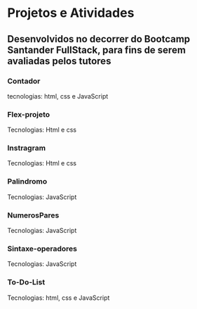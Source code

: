 <h1>Projetos e Atividades </h1>
<h2>Desenvolvidos no decorrer do Bootcamp Santander FullStack, para fins de serem avaliadas pelos tutores</h2>
<h3>Contador</h3>
<p>tecnologias: html, css e JavaScript</p>
<h3>Flex-projeto</h3>
<p>Tecnologias: Html e css</p>
<h3>Instragram</h3>
<p>Tecnologias: Html e css</p>
<h3>Palindromo</h3>
<p>Tecnologias: JavaScript</p>
<h3>NumerosPares</h3>
<p>Tecnologias: JavaScript</p>
<h3>Sintaxe-operadores</h3>
<p>Tecnologias: JavaScript</p>
<h3>To-Do-List</h3>
<p>Tecnologias:  html, css e JavaScript</p>